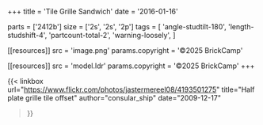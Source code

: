 +++
title = 'Tile Grille Sandwich'
date  = '2016-01-16'

parts = ['2412b']
size  = ['2s', '2s', '2p']
tags  = [
  'angle-studtilt-180',
  'length-studshift-4',
  'partcount-total-2',
  'warning-loosely',
]

[[resources]]
src              = 'image.png'
params.copyright = '©2025 BrickCamp'

[[resources]]
src              = 'model.ldr'
params.copyright = '©2025 BrickCamp'
+++

{{< linkbox
    url="https://www.flickr.com/photos/jastermereel08/4193501275"
    title="Half plate grille tile offset"
    author="consular_ship"
    date="2009-12-17"
>}}
